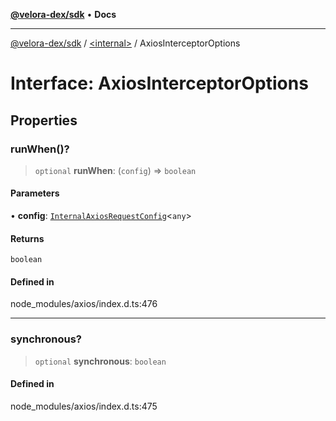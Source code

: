 [**@velora-dex/sdk**](../../README.md) • **Docs**

***

[@velora-dex/sdk](../../globals.md) / [\<internal\>](../README.md) / AxiosInterceptorOptions

# Interface: AxiosInterceptorOptions

## Properties

### runWhen()?

> `optional` **runWhen**: (`config`) => `boolean`

#### Parameters

• **config**: [`InternalAxiosRequestConfig`](InternalAxiosRequestConfig.md)\<`any`\>

#### Returns

`boolean`

#### Defined in

node\_modules/axios/index.d.ts:476

***

### synchronous?

> `optional` **synchronous**: `boolean`

#### Defined in

node\_modules/axios/index.d.ts:475
